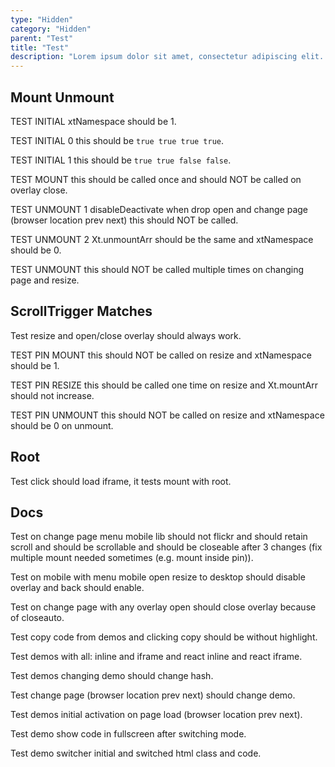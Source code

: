 ```yaml
---
type: "Hidden"
category: "Hidden"
parent: "Test"
title: "Test"
description: "Lorem ipsum dolor sit amet, consectetur adipiscing elit. Nunc tempus laoreet leo sit amet iaculis."
---
```


## Mount Unmount

TEST INITIAL xtNamespace should be 1.

TEST INITIAL 0 this should be `true true true true`.

TEST INITIAL 1 this should be `true true false false`.

TEST MOUNT this should be called once and should NOT be called on overlay close.

TEST UNMOUNT 1 disableDeactivate when drop open and change page (browser location prev next) this should NOT be called.

TEST UNMOUNT 2 Xt.unmountArr should be the same and xtNamespace should be 0.

TEST UNMOUNT this should NOT be called multiple times on changing page and resize.

<demo>
  <demoinline src="demos/hidden/test/mount-unmount">
  </demoinline>
</demo>

## ScrollTrigger Matches

Test resize and open/close overlay should always work.

TEST PIN MOUNT this should NOT be called on resize and xtNamespace should be 1.

TEST PIN RESIZE this should be called one time on resize and Xt.mountArr should not increase.

TEST PIN UNMOUNT this should NOT be called on resize and xtNamespace should be 0 on unmount.

<demo>
  <div class="gatsby_demo_item" data-iframe="demos/hidden/test/scrolltrigger-matches"></div>
</demo>

## Root

Test click should load iframe, it tests mount with root.

<demo>
  <demoinline src="demos/components/media/iframe-lazy">
  </demoinline>
</demo>

## Docs

Test on change page menu mobile lib should not flickr and should retain scroll and should be scrollable and should be closeable after 3 changes (fix multiple mount needed sometimes (e.g. mount inside pin)).

Test on mobile with menu mobile open resize to desktop should disable overlay and back should enable.

Test on change page with any overlay open should close overlay because of closeauto.

Test copy code from demos and clicking copy should be without highlight.

Test demos with all: inline and iframe and react inline and react iframe.

Test demos changing demo should change hash.

Test change page (browser location prev next) should change demo.

Test demos initial activation on page load (browser location prev next).

Test demo show code in fullscreen after switching mode.

Test demo switcher initial and switched html class and code.
